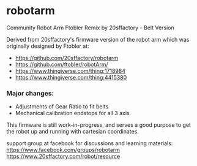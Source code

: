 # robotarm

Community Robot Arm Ftobler Remix by 20sffactory - Belt Version

Derived from 20sffactory's firmware version of the robot arm which was originally designed by Ftobler at:<br>
  * https://github.com/20sffactory/robotarm<br>
  * https://github.com/ftobler/robotArm/<br>
  * https://www.thingiverse.com/thing:1718984<br>
  * https://www.thingiverse.com/thing:4415380<br>

### Major changes:
  * Adjustments of Gear Ratio to fit belts
  * Mechanical calibration endstops for all 3 axis
  
This firmware is still work-in-progress, and serves a good purpose to get the robot up and running with cartesian coordinates. 

support group at facebook for discussions and learning materials: <br>
https://www.facebook.com/groups/robotarm
https://www.20sffactory.com/robot/resource
